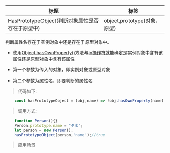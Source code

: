 |  标题   | 标签  |
|  ----  | ----  |
| HasPrototypeObject(判断对象属性是否存在于原型中) | object,prototype(对象，原型) |

判断属性名存在于实例对象中还是存在于原型对象中。

* 使用[Object.hasOwnProperty()](https://developer.mozilla.org/zh-CN/docs/Web/JavaScript/Reference/Global_Objects/Object/hasOwnProperty)方法与[in操作符](https://developer.mozilla.org/zh-CN/docs/Web/JavaScript/Reference/Operators/in)就能确定是实例对象中含有该属性还是原型对象中含有该属性

* 第一个参数为传入的对象，即实例对象或原型对象

* 第二个参数为属性名，即要判断的属性名

> 代码如下:

```js
    const hasPrototypeObject = (obj,name) => !obj.hasOwnProperty(name) && (name in obj);
```

> 调用方式:

```js
    function Person(){}
    Person.prototype.name = "夕水";
    let person = new Person();
    hasPrototypeObject(person,'name');//true
```

> 应用场景
